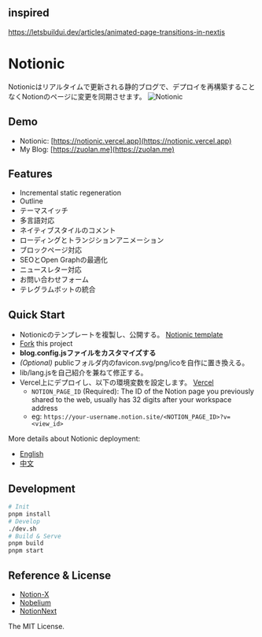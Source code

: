 ## inspired
https://letsbuildui.dev/articles/animated-page-transitions-in-nextjs

# Notionic

Notionicはリアルタイムで更新される静的ブログで、デプロイを再構築することなくNotionのページに変更を同期させます。
![Notionic](./banner.png)

## Demo

- Notionic: [https://notionic.vercel.app](https://notionic.vercel.app)
- My Blog: [https://zuolan.me](https://zuolan.me)

## Features

- Incremental static regeneration
- Outline
- テーマスイッチ
- 多言語対応
- ネイティブスタイルのコメント
- ローディングとトランジションアニメーション
- ブロックページ対応
- SEOとOpen Graphの最適化
- ニュースレター対応
- お問い合わせフォーム
- テレグラムボットの統合

## Quick Start

- Notionicのテンプレートを複製し、公開する。 [Notionic template](https://izuolan.notion.site/87d5fa7c98e04cb79ef55f60989dc765)
- [Fork](https://github.com/izuolan/notionic/fork) this project
- **blog.config.jsファイルをカスタマイズする**
- _(Optional)_ publicフォルダ内のfavicon.svg/png/icoを自作に置き換える。
- lib/lang.jsを自己紹介を兼ねて修正する。
- Vercel上にデプロイし、以下の環境変数を設定します。 [Vercel](https://vercel.com)
  - `NOTION_PAGE_ID` (Required): The ID of the Notion page you previously shared to the web, usually has 32 digits after your workspace address
  - eg: `https://your-username.notion.site/<NOTION_PAGE_ID>?v=<view_id>`

More details about Notionic deployment:

- [English](https://zuolan.me/en/notionic_en)
- [中文](https://zuolan.me/notionic)

## Development

```bash
# Init
pnpm install
# Develop
./dev.sh
# Build & Serve
pnpm build
pnpm start
```

## Reference & License

- [Notion-X](https://github.com/NotionX/react-notion-x)
- [Nobelium](https://github.com/craigary/nobelium)
- [NotionNext](https://github.com/tangly1024/NotionNext)

The MIT License.
